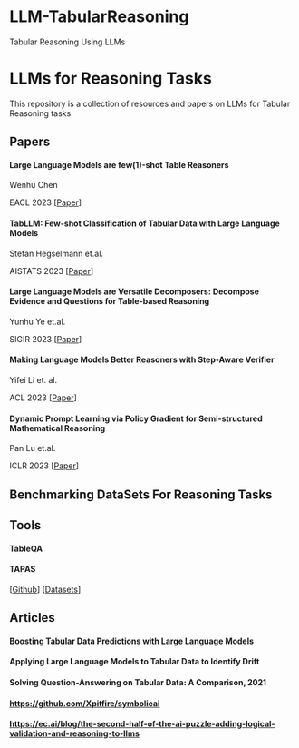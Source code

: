 # LLM-TabularReasoning
Tabular Reasoning Using LLMs

<meta name="google-site-verification" content="o6EAe6Jioz-iYWcjlDJ5EnsYsaGwKOHXrb6cc0oPUwQ" />

# LLMs for Reasoning Tasks


This repository is a collection of resources and papers on LLMs for Tabular Reasoning tasks


## Papers

#### Large Language Models are few(1)-shot Table Reasoners
Wenhu Chen

EACL 2023 [[Paper](https://aclanthology.org/2023.findings-eacl.83.pdf)]

#### TabLLM: Few-shot Classification of Tabular Data with Large Language Models
Stefan Hegselmann et.al. 

AISTATS 2023 [[Paper](https://proceedings.mlr.press/v206/hegselmann23a/hegselmann23a.pdf)]

#### Large Language Models are Versatile Decomposers: Decompose Evidence and Questions for Table-based Reasoning
Yunhu Ye et.al. 

SIGIR 2023 [[Paper](https://arxiv.org/pdf/2301.13808.pdf)]

#### Making Language Models Better Reasoners with Step-Aware Verifier 
Yifei Li et. al. 

ACL 2023 [[Paper](https://aclanthology.org/2023.acl-long.291.pdf)]

#### Dynamic Prompt Learning via Policy Gradient for Semi-structured Mathematical Reasoning
Pan Lu et.al. 

ICLR 2023 [[Paper](https://arxiv.org/pdf/2209.14610.pdf)]


## Benchmarking DataSets For Reasoning Tasks

## Tools

#### TableQA

#### TAPAS
[[Github](https://github.com/openbiolink/thoughtsource)] 
[[Datasets](https://github.com/openbiolink/thoughtsource#available-datasets)]


## Articles 

#### Boosting Tabular Data Predictions with Large Language Models
#### Applying Large Language Models to Tabular Data to Identify Drift
#### Solving Question-Answering on Tabular Data: A Comparison, 2021



#### https://github.com/Xpitfire/symbolicai

#### https://ec.ai/blog/the-second-half-of-the-ai-puzzle-adding-logical-validation-and-reasoning-to-llms

